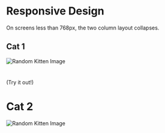 # Responsive Design

On screens less than 768px, the two column layout collapses.

## Cat 1

![Random Kitten Image](http://placekitten.com/400/399)


<!-- slide:break -->

# 

(Try it out!)

# Cat 2

![Random Kitten Image](http://placekitten.com/400/400)
